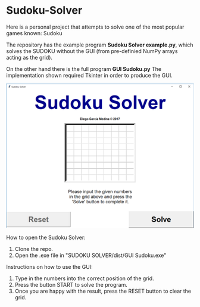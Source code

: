 # Sudoku-Solver

Here is a personal project that attempts to solve one of the most popular games known: Sudoku

The repository has the example program **Sudoku Solver example.py**, which solves the SUDOKU without the GUI (from pre-definied NumPy arrays acting as the grid).

On the other hand there is the full program **GUI Sudoku.py** The implementation shown required Tkinter in order to produce the GUI.

![alt text](utils/Screenshot.PNG "GUI Screenshot")

How to open the Sudoku Solver:
1. Clone the repo.
2. Open the .exe file in "SUDOKU SOLVER/dist/GUI Sudoku.exe"

Instructions on how to use the GUI:

1. Type in the numbers into the correct position of the grid.
2. Press the button START to solve the program.
3. Once you are happy with the result, press the RESET button to clear the grid.